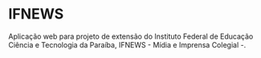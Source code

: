 # IFNEWS
Aplicação web para projeto de extensão do Instituto Federal de Educação Ciência e Tecnologia da Paraíba, IFNEWS - Mídia e Imprensa Colegial -. 
